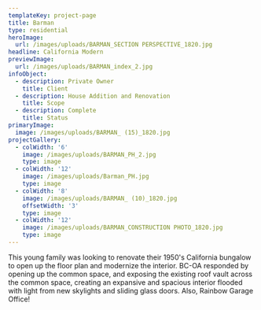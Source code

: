 ```yaml
---
templateKey: project-page
title: Barman
type: residential
heroImage:
  url: /images/uploads/BARMAN_SECTION PERSPECTIVE_1820.jpg
headline: California Modern
previewImage:
  url: /images/uploads/BARMAN_index_2.jpg
infoObject:
  - description: Private Owner
    title: Client
  - description: House Addition and Renovation
    title: Scope
  - description: Complete
    title: Status
primaryImage:
  image: /images/uploads/BARMAN_ (15)_1820.jpg
projectGallery:
  - colWidth: '6'
    image: /images/uploads/BARMAN_PH_2.jpg
    type: image
  - colWidth: '12'
    image: /images/uploads/Barman_PH.jpg
    type: image
  - colWidth: '8'
    image: /images/uploads/BARMAN_ (10)_1820.jpg
    offsetWidth: '3'
    type: image
  - colWidth: '12'
    image: /images/uploads/BARMAN_CONSTRUCTION PHOTO_1820.jpg
    type: image
---
```

This young family was looking to renovate their 1950's California bungalow to open up the floor plan and modernize the interior. BC-OA responded by opening up the common space, and exposing the existing roof vault across the common space, creating an expansive and spacious interior flooded with light from new skylights and sliding glass doors. Also, Rainbow Garage Office!
